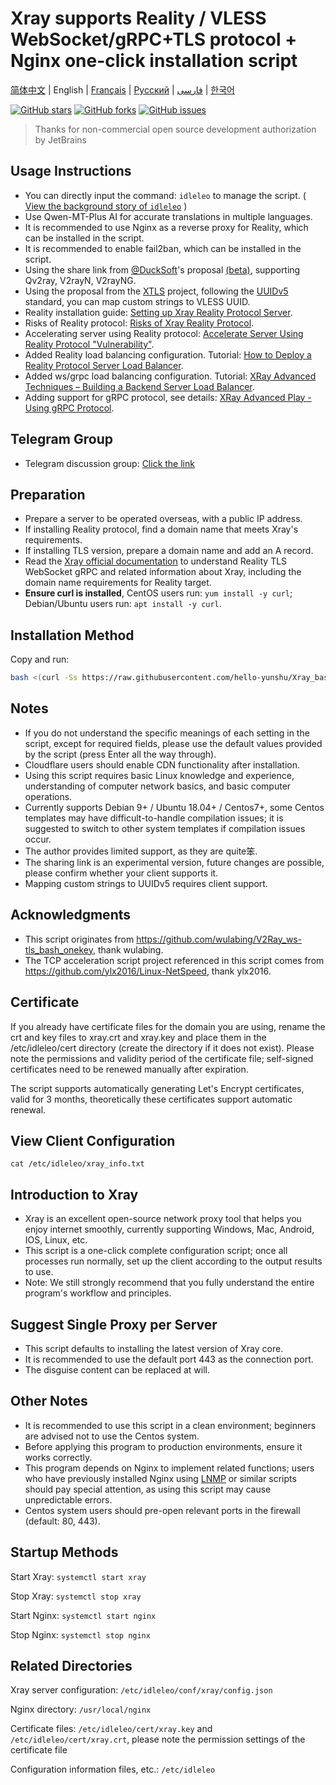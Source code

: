 # Xray supports Reality / VLESS WebSocket/gRPC+TLS protocol + Nginx one-click installation script

[简体中文](/README.md) | English | [Français](/languages/fr/README.md) | [Русский](/languages/ru/README.md) | [فارسی](/languages/fa/README.md) | [한국어](/languages/ko/README.md)

[![GitHub stars](https://img.shields.io/github/stars/hello-yunshu/Xray_bash_onekey?color=%230885ce)](https://github.com/hello-yunshu/Xray_bash_onekey/stargazers) [![GitHub forks](https://img.shields.io/github/forks/hello-yunshu/Xray_bash_onekey?color=%230885ce)](https://github.com/hello-yunshu/Xray_bash_onekey/network) [![GitHub issues](https://img.shields.io/github/issues/hello-yunshu/Xray_bash_onekey)](https://github.com/hello-yunshu/Xray_bash_onekey/issues)

> Thanks for non-commercial open source development authorization by JetBrains

## Usage Instructions

* You can directly input the command: `idleleo` to manage the script. ( [View the background story of `idleleo`](https://github.com/hello-yunshu/Xray_bash_onekey/wiki/Backstory#the-immortal-path-of-idelao-the-legend-of-idleleo) )
* Use Qwen-MT-Plus AI for accurate translations in multiple languages.
* It is recommended to use Nginx as a reverse proxy for Reality, which can be installed in the script.
* It is recommended to enable fail2ban, which can be installed in the script.
* Using the share link from [@DuckSoft](https://github.com/DuckSoft)'s proposal [(beta)](https://github.com/XTLS/Xray-core/issues/91), supporting Qv2ray, V2rayN, V2rayNG.
* Using the proposal from the [XTLS](https://github.com/XTLS/Xray-core/issues/158) project, following the [UUIDv5](https://tools.ietf.org/html/rfc4122#section-4.3) standard, you can map custom strings to VLESS UUID.
* Reality installation guide: [Setting up Xray Reality Protocol Server](https://hey.run/archives/da-jian-xray-reality-xie-yi-fu-wu-qi).
* Risks of Reality protocol: [Risks of Xray Reality Protocol](https://hey.run/archives/reality-xie-yi-de-feng-xian).
* Accelerating server using Reality protocol: [Accelerate Server Using Reality Protocol "Vulnerability"](https://hey.run/archives/use-reality).
* Added Reality load balancing configuration. Tutorial: [How to Deploy a Reality Protocol Server Load Balancer](https://hey.run/archives/bushu-reality-balance).
* Added ws/grpc load balancing configuration. Tutorial: [XRay Advanced Techniques – Building a Backend Server Load Balancer](https://hey.run/archives/xrayjin-jie-wan-fa---da-jian-hou-duan-fu-wu-qi-fu-zai-jun-heng).
* Adding support for gRPC protocol, see details: [XRay Advanced Play - Using gRPC Protocol](https://hey.run/archives/xrayjin-jie-wan-fa---shi-yong-grpcxie-yi).

## Telegram Group

* Telegram discussion group: [Click the link](https://t.me/+48VSqv7xIIFmZDZl)

## Preparation

* Prepare a server to be operated overseas, with a public IP address.
* If installing Reality protocol, find a domain name that meets Xray's requirements.
* If installing TLS version, prepare a domain name and add an A record.
* Read the [Xray official documentation](https://xtls.github.io) to understand Reality TLS WebSocket gRPC and related information about Xray, including the domain name requirements for Reality target.
* **Ensure curl is installed**, CentOS users run: `yum install -y curl`; Debian/Ubuntu users run: `apt install -y curl`.

## Installation Method

Copy and run:

``` bash
bash <(curl -Ss https://raw.githubusercontent.com/hello-yunshu/Xray_bash_onekey/main/install.sh)
```

## Notes

* If you do not understand the specific meanings of each setting in the script, except for required fields, please use the default values provided by the script (press Enter all the way through).
* Cloudflare users should enable CDN functionality after installation.
* Using this script requires basic Linux knowledge and experience, understanding of computer network basics, and basic computer operations.
* Currently supports Debian 9+ / Ubuntu 18.04+ / Centos7+, some Centos templates may have difficult-to-handle compilation issues; it is suggested to switch to other system templates if compilation issues occur.
* The author provides limited support, as they are quite笨.
* The sharing link is an experimental version, future changes are possible, please confirm whether your client supports it.
* Mapping custom strings to UUIDv5 requires client support.

## Acknowledgments

* This script originates from <https://github.com/wulabing/V2Ray_ws-tls_bash_onekey>, thank wulabing.
* The TCP acceleration script project referenced in this script comes from <https://github.com/ylx2016/Linux-NetSpeed>, thank ylx2016.

## Certificate

If you already have certificate files for the domain you are using, rename the crt and key files to xray.crt and xray.key and place them in the /etc/idleleo/cert directory (create the directory if it does not exist). Please note the permissions and validity period of the certificate file; self-signed certificates need to be renewed manually after expiration.

The script supports automatically generating Let's Encrypt certificates, valid for 3 months, theoretically these certificates support automatic renewal.

## View Client Configuration

`cat /etc/idleleo/xray_info.txt`

## Introduction to Xray

* Xray is an excellent open-source network proxy tool that helps you enjoy internet smoothly, currently supporting Windows, Mac, Android, IOS, Linux, etc.
* This script is a one-click complete configuration script; once all processes run normally, set up the client according to the output results to use.
* Note: We still strongly recommend that you fully understand the entire program's workflow and principles.

## Suggest Single Proxy per Server

* This script defaults to installing the latest version of Xray core.
* It is recommended to use the default port 443 as the connection port.
* The disguise content can be replaced at will.

## Other Notes

* It is recommended to use this script in a clean environment; beginners are advised not to use the Centos system.
* Before applying this program to production environments, ensure it works correctly.
* This program depends on Nginx to implement related functions; users who have previously installed Nginx using [LNMP](https://lnmp.org) or similar scripts should pay special attention, as using this script may cause unpredictable errors.
* Centos system users should pre-open relevant ports in the firewall (default: 80, 443).

## Startup Methods

Start Xray: `systemctl start xray`

Stop Xray: `systemctl stop xray`

Start Nginx: `systemctl start nginx`

Stop Nginx: `systemctl stop nginx`

## Related Directories

Xray server configuration: `/etc/idleleo/conf/xray/config.json`

Nginx directory: `/usr/local/nginx`

Certificate files: `/etc/idleleo/cert/xray.key` and `/etc/idleleo/cert/xray.crt`, please note the permission settings of the certificate file

Configuration information files, etc.: `/etc/idleleo`

